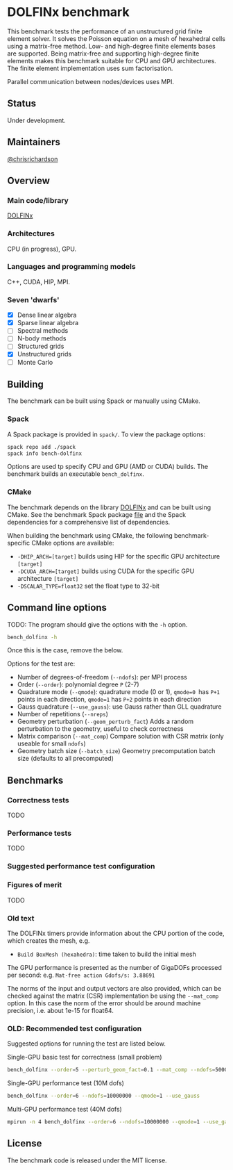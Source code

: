 # DOLFINx benchmark

This benchmark tests the performance of an unstructured grid finite
element solver. It solves the Poisson equation on a mesh of hexahedral
cells using a matrix-free method. Low- and high-degree finite elements
bases are supported. Being matrix-free and supporting high-degree finite
elements makes this benchmark suitable for CPU and GPU architectures.
The finite element implementation uses sum factorisation.

Parallel communication between nodes/devices uses MPI.

## Status

Under development.

## Maintainers

[@chrisrichardson](https://www.github.com/chrisrichardson)

## Overview

### Main code/library

[DOLFINx](https://github.com/fenics/dolfinx)

### Architectures

CPU (in progress), GPU.

### Languages and programming models

C++, CUDA, HIP, MPI.

### Seven 'dwarfs'

- [x] Dense linear algebra
- [x] Sparse linear algebra
- [ ] Spectral methods
- [ ] N-body methods
- [ ] Structured grids
- [x] Unstructured grids
- [ ] Monte Carlo

## Building

The benchmark can be built using Spack or manually using CMake.

### Spack

A Spack package is provided in `spack/`. To view the package options:

```bash
spack repo add ./spack
spack info bench-dolfinx
```

Options are used tp specify CPU and GPU (AMD or CUDA) builds. The
benchmark builds an executable `bench_dolfinx`.


### CMake

The benchmark depends on the library
[DOLFINx](https://github.com/fenics/dolfinx) and can be built using
CMake. See the benchmark Spack package
[file](spack/packages/bench-dolfinx/package.py) and the Spack
dependencies for a comprehensive list of dependencies.

When building the benchmark using CMake, the following
benchmark-specific CMake options are available:
* `-DHIP_ARCH=[target]` builds using HIP for the specific GPU architecture `[target]`
* `-DCUDA_ARCH=[target]` builds using CUDA for the specific GPU architecture `[target]`
* `-DSCALAR_TYPE=float32` set the float type to 32-bit

## Command line options

TODO: The program should give the options with the `-h` option.
```bash
bench_dolfinx -h
```

Once this is the case, remove the below.


Options for the test are:

- Number of degrees-of-freedom (`--ndofs`): per MPI process
- Order (`--order`): polynomial degree `P` (2-7)
- Quadrature mode (`--qmode`): quadrature mode (0 or 1), `qmode=0 `has
  `P+1` points in each direction, `qmode=1` has `P+2` points in each
  direction
- Gauss quadrature (`--use_gauss`): use Gauss rather than GLL quadrature
- Number of repetitions (`--nreps`)
- Geometry perturbation (`--geom_perturb_fact`) Adds a random
  perturbation to the geometry, useful to check correctness
- Matrix comparison (`--mat_comp`) Compare solution with CSR matrix
  (only useable for small `ndofs`)
- Geometry batch size (`--batch_size`) Geometry precomputation batch
  size (defaults to all precomputed)

## Benchmarks

### Correctness tests

TODO


### Performance tests

TODO

### Suggested performance test configuration


### Figures of merit

TODO


### Old text

The DOLFINx timers provide information about the CPU portion of the
code, which creates the mesh, e.g.
- `Build BoxMesh (hexahedra)`: time taken to build the initial mesh

The GPU performance is presented as the number of GigaDOFs processed per
second: e.g. `Mat-free action Gdofs/s: 3.88691`

The norms of the input and output vectors are also provided, which can
be checked against the matrix (CSR) implementation be using the
`--mat_comp` option. In this case the norm of the error should be around
machine precision, i.e. about 1e-15 for float64.

### OLD: Recommended test configuration

Suggested options for running the test are listed below.

Single-GPU basic test for correctness (small problem)
```bash
bench_dolfinx --order=5 --perturb_geom_fact=0.1 --mat_comp --ndofs=5000
```

Single-GPU performance test (10M dofs)
```bash
bench_dolfinx --order=6 --ndofs=10000000 --qmode=1 --use_gauss
```

Multi-GPU performance test (40M dofs)
```bash
mpirun -n 4 bench_dolfinx --order=6 --ndofs=10000000 --qmode=1 --use_gauss
```

## License

The benchmark code is released under the MIT license.
